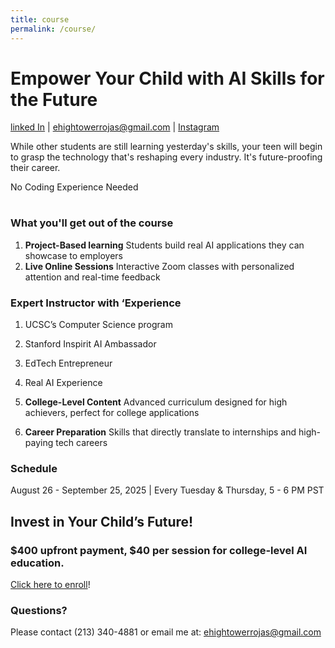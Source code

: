 ```yaml
---
title: course
permalink: /course/
---
```

# Empower Your Child with AI Skills for the Future

[linked In](https://www.linkedin.com/in/evangel-hightower-rojas-924027302/) | [ehightowerrojas@gmail.com](mailto:ehightowerrojas@gmail.com) | [Instagram](https://www.instagram.com/speedsheep_/) 

While other students are still learning yesterday's skills, your teen will begin to grasp the technology that's reshaping every industry. It's future-proofing their career. 
<table> 
  <tr> No Coding Experience Needed </tr>
</table>


### What you'll get out of the course

1. **Project-Based learning**  Students build real AI applications they can showcase to employers
2. **Live Online Sessions**  Interactive Zoom classes with personalized attention and real-time feedback

### Expert Instructor with ‘Experience

1. UCSC’s Computer Science program
2. Stanford Inspirit AI Ambassador
3. EdTech Entrepreneur
4. Real AI Experience

1. **College-Level Content**  Advanced curriculum designed for high achievers, perfect for college applications
2. **Career Preparation**  Skills that directly translate to internships and high-paying tech careers

### Schedule

August 26 - September 25, 2025 | Every Tuesday & Thursday, 5 - 6 PM PST 

## Invest in Your Child’s Future!

### $400 upfront payment, $40 per session for college-level AI education.

[Click here to enroll](https://docs.google.com/forms/d/e/1FAIpQLSfca1J2xevEUDhyWfgeHIzrPMprrqGi9_lFRswb0HNlBNfipg/viewform?usp=header)!

### Questions?

Please contact (213) 340-4881 or email me at: ehightowerrojas@gmail.com
